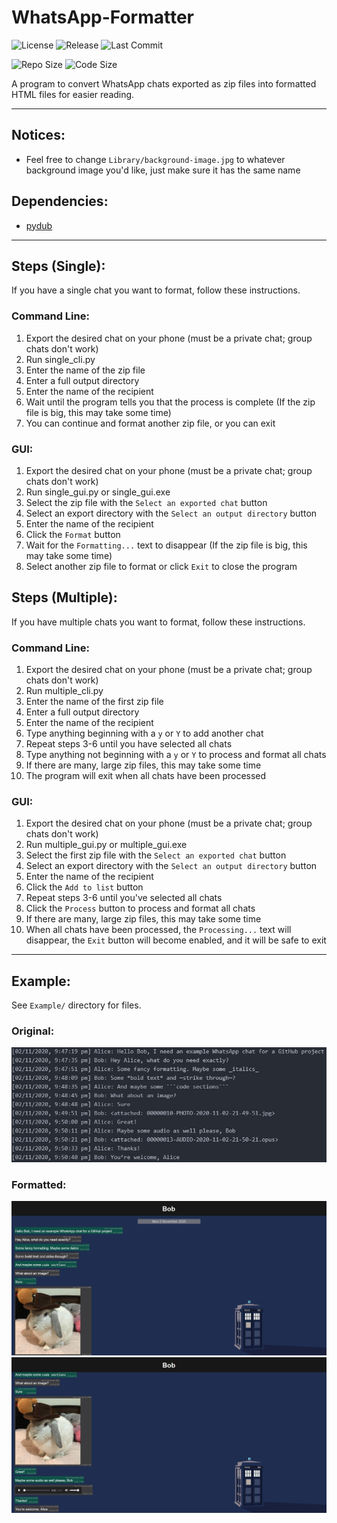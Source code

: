 # WhatsApp-Formatter

![License](https://img.shields.io/github/license/DoctorDalek1963/WhatsApp-Formatter)
![Release](https://img.shields.io/github/v/release/DoctorDalek1963/WhatsApp-Formatter)
![Last Commit](https://img.shields.io/github/last-commit/DoctorDalek1963/WhatsApp-Formatter)

![Repo Size](https://img.shields.io/github/repo-size/DoctorDalek1963/WhatsApp-Formatter)
![Code Size](https://img.shields.io/github/languages/code-size/DoctorDalek1963/WhatsApp-Formatter)

A program to convert WhatsApp chats exported as zip files into formatted HTML files for easier reading.

---

## Notices:
- Feel free to change `Library/background-image.jpg` to whatever background image you'd like, just make sure it has the same name

## Dependencies:
- [pydub](http://pydub.com/)

---

## Steps (Single):

If you have a single chat you want to format, follow these instructions.

### Command Line:
1. Export the desired chat on your phone (must be a private chat; group chats don't work)
2. Run single_cli.py
3. Enter the name of the zip file
4. Enter a full output directory
5. Enter the name of the recipient
6. Wait until the program tells you that the process is complete (If the zip file is big, this may take some time)
7. You can continue and format another zip file, or you can exit

### GUI:
1. Export the desired chat on your phone (must be a private chat; group chats don't work)
2. Run single_gui.py or single_gui.exe
3. Select the zip file with the `Select an exported chat` button
4. Select an export directory with the `Select an output directory` button
5. Enter the name of the recipient
6. Click the `Format` button
7. Wait for the `Formatting...` text to disappear (If the zip file is big, this may take some time)
8. Select another zip file to format or click `Exit` to close the program

## Steps (Multiple):

If you have multiple chats you want to format, follow these instructions.

### Command Line:
1. Export the desired chat on your phone (must be a private chat; group chats don't work)
2. Run multiple_cli.py
3. Enter the name of the first zip file
4. Enter a full output directory
5. Enter the name of the recipient
6. Type anything beginning with a `y` or `Y` to add another chat
7. Repeat steps 3-6 until you have selected all chats
8. Type anything not beginning with a `y` or `Y` to process and format all chats
9. If there are many, large zip files, this may take some time
10. The program will exit when all chats have been processed

### GUI:
1. Export the desired chat on your phone (must be a private chat; group chats don't work)
2. Run multiple_gui.py or multiple_gui.exe
3. Select the first zip file with the `Select an exported chat` button
4. Select an export directory with the `Select an output directory` button
5. Enter the name of the recipient
6. Click the `Add to list` button
7. Repeat steps 3-6 until you've selected all chats
8. Click the `Process` button to process and format all chats
9. If there are many, large zip files, this may take some time
10. When all chats have been processed, the `Processing...` text will disappear, the `Exit` button will become enabled, and it will be safe to exit

---

## Example:
See `Example/` directory for files.

### Original:
![Exported chat in plain text](Example/Images/o1.jpg)

### Formatted:
![Formatted chat 1](Example/Images/f1.jpg)
![Formatted chat 2](Example/Images/f2.jpg)
